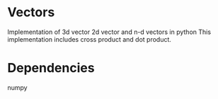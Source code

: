 # Vectors
Implementation of 3d vector 2d vector and n-d vectors in python
This implementation includes cross product and dot product.

# Dependencies
numpy
